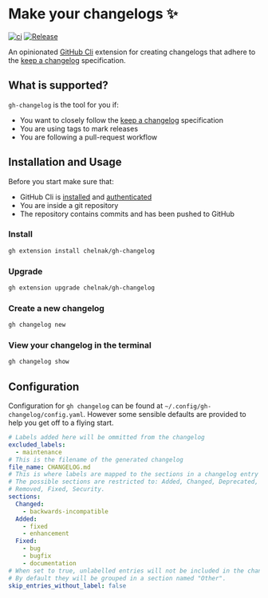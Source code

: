 # Make your changelogs ✨

[![ci](https://github.com/chelnak/gh-changelog/actions/workflows/ci.yml/badge.svg)](https://github.com/chelnak/gh-changelog/actions/workflows/ci.yml)
[![Release](https://img.shields.io/github/release/chelnak/gh-changelog.svg)](https://github.com/chelnak/gh-changelog/releases/latest)

An opinionated [GitHub Cli](https://github.com/cli/cli) extension for creating changelogs that adhere to the [keep a changelog](https://keepachangelog.com/en/1.0.0/) specification.

## What is supported?

`gh-changelog` is the tool for you if:

- You want to closely follow the [keep a changelog](https://keepachangelog.com/en/1.0.0/) specification
- You are using tags to mark releases
- You are following a pull-request workflow

## Installation and Usage

Before you start make sure that:

- GitHub Cli is [installed](https://cli.github.com/manual/installation) and [authenticated](https://cli.github.com/manual/gh_auth_login)
- You are inside a git repository
- The repository contains commits and has been pushed to GitHub

### Install

```bash
gh extension install chelnak/gh-changelog
```

### Upgrade

```bash
gh extension upgrade chelnak/gh-changelog
```

### Create a new changelog

```bash
gh changelog new
```

### View your changelog in the terminal

```bash
gh changelog show
```

## Configuration

Configuration for `gh changelog` can be found at `~/.config/gh-changelog/config.yaml`.
However some sensible defaults are provided to help you get off to a flying start.

```yaml
# Labels added here will be ommitted from the changelog
excluded_labels:
  - maintenance
# This is the filename of the generated changelog
file_name: CHANGELOG.md
# This is where labels are mapped to the sections in a changelog entry
# The possible sections are restricted to: Added, Changed, Deprecated,
# Removed, Fixed, Security.
sections:
  Changed:
    - backwards-incompatible
  Added:
    - fixed
    - enhancement
  Fixed:
    - bug
    - bugfix
    - documentation
# When set to true, unlabelled entries will not be included in the changelog.
# By default they will be grouped in a section named "Other".
skip_entries_without_label: false
```
